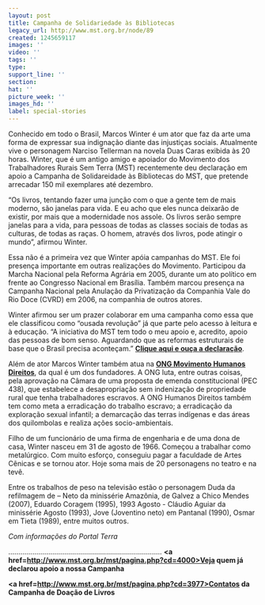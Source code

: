 ```yaml
---
layout: post
title: Campanha de Solidariedade às Bibliotecas
legacy_url: http://www.mst.org.br/node/89
created: 1245659117
images: ''
video: ''
tags: ''
type: 
support_line: ''
section: 
hat: ''
picture_week: ''
images_hd: ''
label: special-stories
---
```

Conhecido em todo o Brasil, Marcos Winter é um ator que faz da arte uma forma de expressar sua indignação diante das injustiças sociais. Atualmente vive o personagem Narciso Tellerman na novela Duas Caras exibida às 20 horas. Winter, que é um antigo amigo e apoiador do Movimento dos Trabalhadores Rurais Sem Terra (MST) recentemente deu declaração em apoio a Campanha de Solidareidade às Bibliotecas do MST, que pretende arrecadar 150 mil exemplares até dezembro.

“Os livros, tentando fazer uma junção com o que a gente tem de mais moderno, são janelas para vida. E eu acho que eles nunca deixarão de existir, por mais que a modernidade nos assole. Os livros serão sempre janelas para a vida, para pessoas de todas as classes sociais de todas as culturas, de todas as raças. O homem, através dos livros, pode atingir o mundo”, afirmou Winter. 

Essa não é a primeira vez que Winter apóia campanhas do MST. Ele foi presença importante em outras realizações do Movimento. Participou da Marcha Nacional pela Reforma Agrária em 2005, durante um ato político em frente ao Congresso Nacional em Brasília. Também marcou presença na Campanha Nacional pela Anulação da Privatização da Companhia Vale do Rio Doce (CVRD) em 2006, na companhia de outros atores. 

Winter afirmou ser um prazer colaborar em uma campanha como essa que ele classificou como “ousada revolução” já que parte pelo acesso à leitura e à educação. “A iniciativa do MST tem todo o meu apoio e, acredito, apoio das pessoas de bom senso. Aguardando que as reformas estruturais de base que o Brasil precisa aconteçam.” <b><a href= http://www.mst.org.br/sites/mst/files/marcos_winter.mp3>Clique aqui e ouça a declaração</a></b>.

Além de ator Marcos Winter também atua na <b><a href=http://www.humanosdireitos.org>ONG Movimento Humanos Direitos</a></b>, da qual é um dos fundadores. A ONG luta, entre outras coisas, pela aprovação na Câmara de uma proposta de emenda constitucional (PEC 438), que estabelece a desapropriação sem indenização de propriedade rural que tenha trabalhadores escravos. A ONG Humanos Direitos também tem como meta a erradicação do trabalho escravo; a erradicação da exploração sexual infantil; a demarcação das terras indígenas e das áreas dos quilombolas e realiza ações socio-ambientais. 

Filho de um funcionário de uma firma de engenharia e de uma dona de casa, Winter nasceu em 31 de agosto de 1966. Começou a trabalhar como metalúrgico. Com muito esforço, conseguiu pagar a faculdade de Artes Cênicas e se tornou ator. Hoje soma mais de 20 personagens no teatro e na tevê. 

Entre os trabalhos de peso na televisão estão o personagem Duda da refilmagem de – Neto da minissérie Amazônia, de Galvez a Chico Mendes (2007), Eduardo Coragem (1995), 1993 Agosto - Cláudio Aguiar da minissérie Agosto (1993),  Jove (Joventino neto) em Pantanal  (1990), Osmar em Tieta (1989), entre muitos outros.

<i>Com informações do Portal Terra</i>

.............................................................................
<b><a href=http://www.mst.org.br/mst/pagina.php?cd=4000>Veja quem já declarou apoio a nossa Campanha</a></b>

<b><a href=http://www.mst.org.br/mst/pagina.php?cd=3977>Contatos da Campanha de Doação de Livros</a></b>

